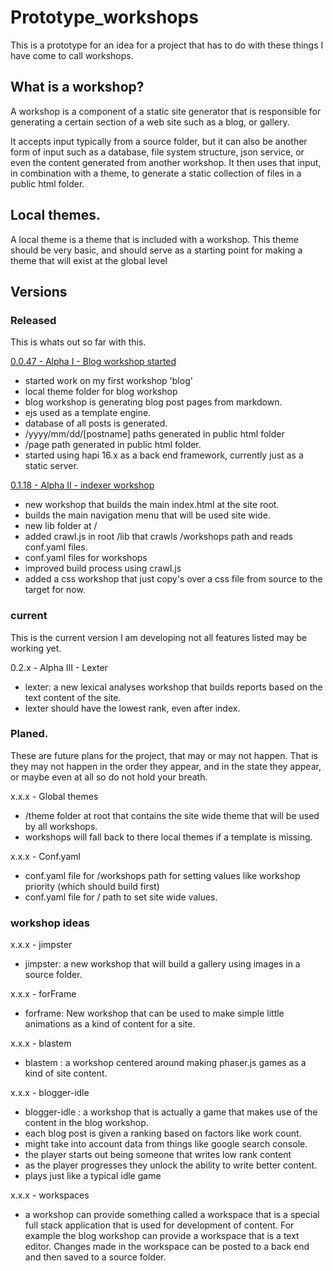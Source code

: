 # Prototype_workshops

This is a prototype for an idea for a project that has to do with these things I have come to call workshops.

## What is a workshop?

A workshop is a component of a static site generator that is responsible for generating a certain section of a web site such as a blog, or gallery. 

It accepts input typically from a source folder, but it can also be another form of input such as a database, file system structure, json service, or even the content generated from another workshop. It then uses that input, in combination with a theme, to generate a static collection of files in a public html folder.

## Local themes.

A local theme is a theme that is included with a workshop. This theme should be very basic, and should serve as a starting point for making a theme that will exist at the global level

## Versions

### Released

This is whats out so far with this.

[0.0.47 - Alpha I - Blog workshop started](https://github.com/dustinpfister/prototype_workshops/tree/0.0.47)

* started work on my first workshop 'blog'
* local theme folder for blog workshop
* blog workshop is generating blog post pages from markdown.
* ejs used as a template engine.
* database of all posts is generated.
* /yyyy/mm/dd/[postname] paths generated in public html folder
* /page path generated in public html folder.
* started using hapi 16.x as a back end framework, currently just as a static server.

[0.1.18 - Alpha II - indexer workshop](https://github.com/dustinpfister/prototype_workshops/tree/0.1.18)

* new workshop that builds the main index.html at the site root.
* builds the main navigation menu that will be used site wide.
* new lib folder at /
* added crawl.js in root /lib that crawls /workshops path and reads conf.yaml files.
* conf.yaml files for workshops
* improved build process using crawl.js
* added a css workshop that just copy's over a css file from source to the target for now.

### current

This is the current version I am developing not all features listed may be working yet.

0.2.x - Alpha III - Lexter

* lexter: a new lexical analyses workshop that builds reports based on the text content of the site.
* lexter should have the lowest rank, even after index.

### Planed.

These are future plans for the project, that may or may not happen. That is they may not happen in the order they appear, and in the state they appear, or maybe even at all so do not hold your breath.

x.x.x - Global themes

* /theme folder at root that contains the site wide theme that will be used by all workshops.
* workshops will fall back to there local themes if a template is missing.

x.x.x - Conf.yaml

* conf.yaml file for /workshops path for setting values like workshop priority (which should build first)
* conf.yaml file for / path to set site wide values.

### workshop ideas

x.x.x - jimpster

* jimpster: a new workshop that will build a gallery using images in a source folder.


x.x.x - forFrame

* forframe: New workshop that can be used to make simple little animations as a kind of content for a site.

x.x.x - blastem

* blastem : a workshop centered around making phaser.js games as a kind of site content.

x.x.x - blogger-idle

* blogger-idle : a workshop that is actually a game that makes use of the content in the blog workshop.
* each blog post is given a ranking based on factors like work count.
* might take into account data from things like google search console.
* the player starts out being someone that writes low rank content
* as the player progresses they unlock the ability to write better content.
* plays just like a typical idle game

x.x.x - workspaces

* a workshop can provide something called a workspace that is a special full stack application that is used for development of content. For example the blog workshop can provide a workspace that is a text editor. Changes made in the workspace can be posted to a back end and then saved to a source folder.